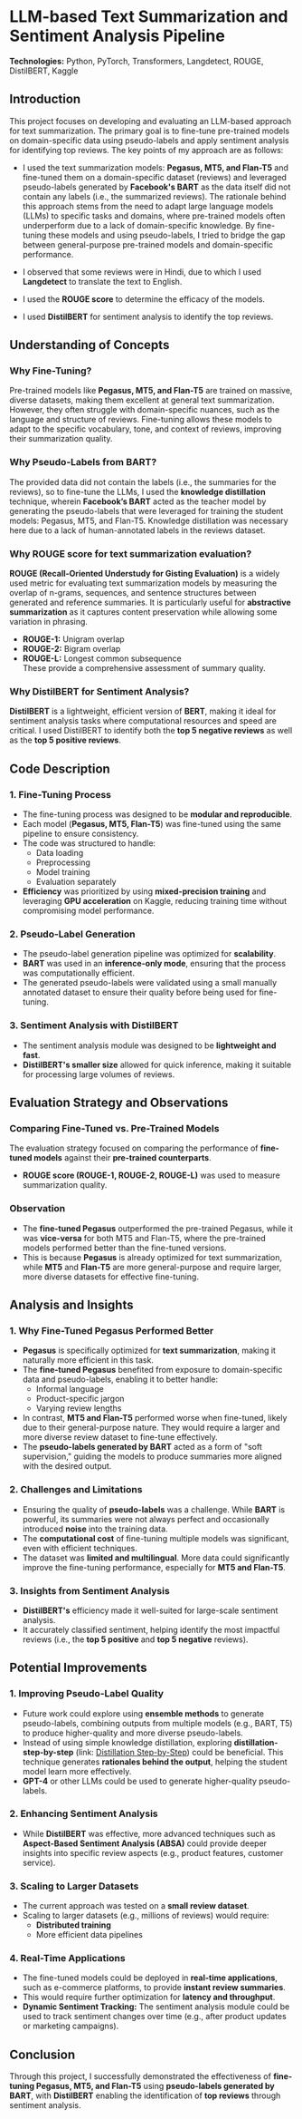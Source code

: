 # LLM-based Text Summarization and Sentiment Analysis Pipeline

**Technologies:** Python, PyTorch, Transformers, Langdetect, ROUGE, DistilBERT, Kaggle

## **Introduction**
This project focuses on developing and evaluating an LLM-based approach for text summarization. The primary goal is to fine-tune pre-trained models on domain-specific data using pseudo-labels and apply sentiment analysis for identifying top reviews. The key points of my approach are as follows:

- I used the text summarization models: **Pegasus, MT5, and Flan-T5** and fine-tuned them on a domain-specific dataset (reviews) and leveraged pseudo-labels generated by **Facebook's BART** as the data itself did not contain any labels (i.e., the summarized reviews). The rationale behind this approach stems from the need to adapt large language models (LLMs) to specific tasks and domains, where pre-trained models often underperform due to a lack of domain-specific knowledge. By fine-tuning these models and using pseudo-labels, I tried to bridge the gap between general-purpose pre-trained models and domain-specific performance.

- I observed that some reviews were in Hindi, due to which I used **Langdetect** to translate the text to English.

- I used the **ROUGE score** to determine the efficacy of the models.
- I used **DistilBERT** for sentiment analysis to identify the top reviews.  

## **Understanding of Concepts**

### **Why Fine-Tuning?**
Pre-trained models like **Pegasus, MT5, and Flan-T5** are trained on massive, diverse datasets, making them excellent at general text summarization. However, they often struggle with domain-specific nuances, such as the language and structure of reviews. Fine-tuning allows these models to adapt to the specific vocabulary, tone, and context of reviews, improving their summarization quality.

### **Why Pseudo-Labels from BART?**
The provided data did not contain the labels (i.e., the summaries for the reviews), so to fine-tune the LLMs, I used the **knowledge distillation** technique, wherein **Facebook’s BART** acted as the teacher model by generating the pseudo-labels that were leveraged for training the student models: Pegasus, MT5, and Flan-T5. Knowledge distillation was necessary here due to a lack of human-annotated labels in the reviews dataset.

### **Why ROUGE score for text summarization evaluation?**
**ROUGE (Recall-Oriented Understudy for Gisting Evaluation)** is a widely used metric for evaluating text summarization models by measuring the overlap of n-grams, sequences, and sentence structures between generated and reference summaries. It is particularly useful for **abstractive summarization** as it captures content preservation while allowing some variation in phrasing. 
- **ROUGE-1:** Unigram overlap  
- **ROUGE-2:** Bigram overlap  
- **ROUGE-L:** Longest common subsequence  
These provide a comprehensive assessment of summary quality.

### **Why DistilBERT for Sentiment Analysis?**
**DistilBERT** is a lightweight, efficient version of **BERT**, making it ideal for sentiment analysis tasks where computational resources and speed are critical. I used DistilBERT to identify both the **top 5 negative reviews** as well as the **top 5 positive reviews**.

## **Code Description**

### **1. Fine-Tuning Process**
- The fine-tuning process was designed to be **modular and reproducible**.
- Each model (**Pegasus, MT5, Flan-T5**) was fine-tuned using the same pipeline to ensure consistency.
- The code was structured to handle:
  - Data loading
  - Preprocessing
  - Model training
  - Evaluation separately
- **Efficiency** was prioritized by using **mixed-precision training** and leveraging **GPU acceleration** on Kaggle, reducing training time without compromising model performance.

### **2. Pseudo-Label Generation**
- The pseudo-label generation pipeline was optimized for **scalability**. 
- **BART** was used in an **inference-only mode**, ensuring that the process was computationally efficient.
- The generated pseudo-labels were validated using a small manually annotated dataset to ensure their quality before being used for fine-tuning.

### **3. Sentiment Analysis with DistilBERT**
- The sentiment analysis module was designed to be **lightweight and fast**.
- **DistilBERT's smaller size** allowed for quick inference, making it suitable for processing large volumes of reviews.

## **Evaluation Strategy and Observations**

### **Comparing Fine-Tuned vs. Pre-Trained Models**
The evaluation strategy focused on comparing the performance of **fine-tuned models** against their **pre-trained counterparts**. 
- **ROUGE score (ROUGE-1, ROUGE-2, ROUGE-L)** was used to measure summarization quality. 

### **Observation**
- The **fine-tuned Pegasus** outperformed the pre-trained Pegasus, while it was **vice-versa** for both MT5 and Flan-T5, where the pre-trained models performed better than the fine-tuned versions. 
- This is because **Pegasus** is already optimized for text summarization, while **MT5** and **Flan-T5** are more general-purpose and require larger, more diverse datasets for effective fine-tuning.

## **Analysis and Insights**

### **1. Why Fine-Tuned Pegasus Performed Better**
- **Pegasus** is specifically optimized for **text summarization**, making it naturally more efficient in this task.  
- The **fine-tuned Pegasus** benefited from exposure to domain-specific data and pseudo-labels, enabling it to better handle:
  - Informal language  
  - Product-specific jargon  
  - Varying review lengths  
- In contrast, **MT5 and Flan-T5** performed worse when fine-tuned, likely due to their general-purpose nature. They would require a larger and more diverse review dataset to fine-tune effectively.
- The **pseudo-labels generated by BART** acted as a form of "soft supervision," guiding the models to produce summaries more aligned with the desired output.

### **2. Challenges and Limitations**
- Ensuring the quality of **pseudo-labels** was a challenge. While **BART** is powerful, its summaries were not always perfect and occasionally introduced **noise** into the training data.
- The **computational cost** of fine-tuning multiple models was significant, even with efficient techniques.
- The dataset was **limited and multilingual**. More data could significantly improve the fine-tuning performance, especially for **MT5 and Flan-T5**.

### **3. Insights from Sentiment Analysis**
- **DistilBERT's** efficiency made it well-suited for large-scale sentiment analysis. 
- It accurately classified sentiment, helping identify the most impactful reviews (i.e., the **top 5 positive** and **top 5 negative** reviews).

## **Potential Improvements**

### **1. Improving Pseudo-Label Quality**
- Future work could explore using **ensemble methods** to generate pseudo-labels, combining outputs from multiple models (e.g., BART, T5) to produce higher-quality and more diverse pseudo-labels.
- Instead of using simple knowledge distillation, exploring **distillation-step-by-step** (link: [Distillation Step-by-Step](https://research.google/blog/distilling-step-by-step-outperforming-larger-language-models-with-less-training-data-and-smaller-model-sizes)) could be beneficial. This technique generates **rationales behind the output**, helping the student model learn more effectively.
- **GPT-4** or other LLMs could be used to generate higher-quality pseudo-labels.

### **2. Enhancing Sentiment Analysis**
- While **DistilBERT** was effective, more advanced techniques such as **Aspect-Based Sentiment Analysis (ABSA)** could provide deeper insights into specific review aspects (e.g., product features, customer service).

### **3. Scaling to Larger Datasets**
- The current approach was tested on a **small review dataset**.
- Scaling to larger datasets (e.g., millions of reviews) would require:
  - **Distributed training**
  - More efficient data pipelines

### **4. Real-Time Applications**
- The fine-tuned models could be deployed in **real-time applications**, such as e-commerce platforms, to provide **instant review summaries**.
- This would require further optimization for **latency and throughput**.
- **Dynamic Sentiment Tracking:** The sentiment analysis module could be used to track sentiment changes over time (e.g., after product updates or marketing campaigns).

## **Conclusion**
Through this project, I successfully demonstrated the effectiveness of **fine-tuning Pegasus, MT5, and Flan-T5** using **pseudo-labels generated by BART**, with **DistilBERT** enabling the identification of **top reviews** through sentiment analysis.
